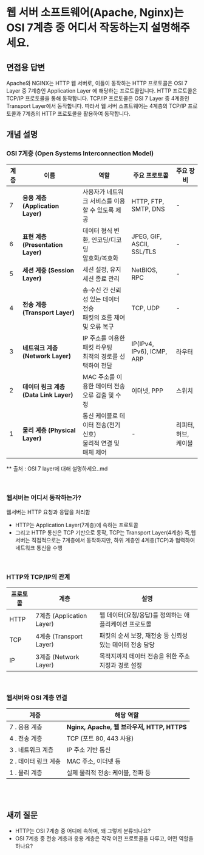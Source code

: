 # 웹 서버 소프트웨어(Apache, Nginx)는 OSI 7계층 중 어디서 작동하는지 설명해주세요.

## 면접용 답변
Apache와 NGINX는 HTTP 웹 서버로, 이들이 동작하는 HTTP 프로토콜은 OSI 7 Layer 중 7계층인 Application Layer 에 해당하는 프로토콜입니다. 
HTTP 프로토콜은 TCP/IP 프로토콜을 통해 동작합니다. TCP/IP 프로토콜은 OSI 7 Layer 중 4계층인 Transport Layer에서 동작합니다. 
따라서 웹 서버 소프트웨어는 4계층의 TCP/IP 프로토콜과 7계층의 HTTP 프로토콜을 활용하여 동작합니다.

## 개념 설명

### OSI 7계층 (Open Systems Interconnection Model)


| 계층 | 이름 | 역할                                        | 주요 프로토콜 | 주요 장비 |
|------|------|-------------------------------------------|--------------|----------|
| 7 | **응용 계층 (Application Layer)** | 사용자가 네트워크 서비스를 이용할 수 있도록 제공               | HTTP, FTP, SMTP, DNS | - |
| 6 | **표현 계층 (Presentation Layer)** | 데이터 형식 변환, 인코딩/디코딩<br>암호화/복호화             | JPEG, GIF, ASCII, SSL/TLS | - |
| 5 | **세션 계층 (Session Layer)** | 세션 설정, 유지<br>세션 종료 관리                     | NetBIOS, RPC | - |
| 4 | **전송 계층 (Transport Layer)** | 송·수신 간 신뢰성 있는 데이터 전송<br>패킷의 흐름 제어 및 오류 복구 | TCP, UDP | - |
| 3 | **네트워크 계층 (Network Layer)** | IP 주소를 이용한 패킷 라우팅<br>최적의 경로를 선택하여 전달      | IP(IPv4, IPv6), ICMP, ARP | 라우터 |
| 2 | **데이터 링크 계층 (Data Link Layer)** | MAC 주소를 이용한 데이터 전송<br>오류 검출 및 수정          | 이더넷, PPP | 스위치 |
| 1 | **물리 계층 (Physical Layer)** | 통신 케이블로 데이터 전송(전기 신호)<br>물리적 연결 및 매체 제어   | - | 리피터, 허브, 케이블 |

** 출처 : OSI 7 layer에 대해 설명하세요..md

<br>

### 웹서버는 어디서 동작하는가?

웹서버는 HTTP 요청과 응답을 처리함
- HTTP는 Application Layer(7계층)에 속하는 프로토콜
- 그리고 HTTP 통신은 TCP 기반으로 동작, TCP는 Transport Layer(4계층)
즉,웹 서버는 직접적으로는 7계층에서 동작하지만, 하위 계층인 4계층(TCP)과 협력하여 네트워크 통신을 수행

<br>

### HTTP와 TCP/IP의 관계
| 프로토콜 | 계층        | 설명 |
|----------|-------------|------|
| HTTP     | 7계층 (Application Layer) | 웹 데이터(요청/응답)를 정의하는 애플리케이션 프로토콜 |
| TCP      | 4계층 (Transport Layer)   | 패킷의 순서 보장, 재전송 등 신뢰성 있는 데이터 전송 담당 |
| IP       | 3계층 (Network Layer)     | 목적지까지 데이터 전송을 위한 주소 지정과 경로 설정 |

<br>


### 웹서버와 OSI 계층 연결
| 계층           | 해당 역할 |
|--------------|-----------|
| 7 . 응용 계층    | **Nginx, Apache, 웹 브라우저, HTTP, HTTPS** |
| 4 . 전송 계층    | TCP (포트 80, 443 사용) |
| 3 . 네트워크 계층  | IP 주소 기반 통신 |
| 2 . 데이터 링크 계층 | MAC 주소, 이더넷 등 |
| 1 . 물리 계층    | 실제 물리적 전송: 케이블, 전파 등 |


<br><br>

## 새끼 질문
- HTTP는 OSI 7계층 중 어디에 속하며, 왜 그렇게 분류되나요?
- OSI 7계층 중 전송 계층과 응용 계층은 각각 어떤 프로토콜을 다루고, 어떤 역할을 하나요?